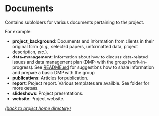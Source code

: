 # Documents

Contains subfolders for various documents pertaining to the project.

For example:
- **project_background**: Documents and information from clients in their 
original form (*e.g.,* selected papers, unformatted data, project 
description, *etc.*).
- **data-management**: Information about how to discuss data-related 
issues and data management plan (DMP) with the group (work-in-progress). 
See [README.md][sf-dmp] for suggestions how to share information and 
prepare a basic DMP with the group.
- **publications**: Articles for publication.
- **report**: Project report. Various templates are availble. See folder
for more details.
- **slideshows**: Project presentations.
- **website**: Project website.

[*(back to project home directory)*][sf-home]

[sf-home]: https://github.com/NBISweden/NBIS-support-framework
[sf-dmp]: https://github.com/NBISweden/NBIS-support-framework/tree/master/doc/data-management
